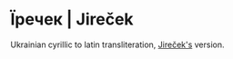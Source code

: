 # Їречек | Jireček

Ukrainian cyrillic to latin transliteration, [Jireček's](http://en.wikipedia.org/wiki/Ukrainian_Latin_alphabet#Jire.C4.8Dek.27s_project) version.
